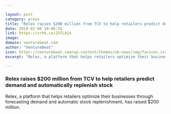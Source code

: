 ```yaml
---

layout: post
category: press
title: "Relex raises $200 million from TCV to help retailers predict demand and automatically replenish stock"
date: 2019-02-06 10:06:55
link: https://vrhk.co/2SfLAje
image: 
domain: venturebeat.com
author: "VentureBeat"
icon: https://venturebeat.com/wp-content/themes/vb-news/img/favicon.ico
excerpt: "Relex, a platform that helps retailers optimize their businesses through forecasting demand and automatic stock replenishment, has raised $200 million."

---
```


### Relex raises $200 million from TCV to help retailers predict demand and automatically replenish stock

Relex, a platform that helps retailers optimize their businesses through forecasting demand and automatic stock replenishment, has raised $200 million.